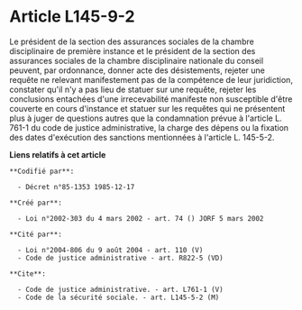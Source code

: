 # Article L145-9-2

Le président de la section des assurances sociales de la chambre disciplinaire de première instance et le président de la
section des assurances sociales de la chambre disciplinaire nationale du conseil peuvent, par ordonnance, donner acte des
désistements, rejeter une requête ne relevant manifestement pas de la compétence de leur juridiction, constater qu'il n'y a
pas lieu de statuer sur une requête, rejeter les conclusions entachées d'une irrecevabilité manifeste non susceptible d'être
couverte en cours d'instance et statuer sur les requêtes qui ne présentent plus à juger de questions autres que la
condamnation prévue à l'article L. 761-1 du code de justice administrative, la charge des dépens ou la fixation des dates
d'exécution des sanctions mentionnées à l'article L. 145-5-2.

**Liens relatifs à cet article**

	**Codifié par**:

	  - Décret n°85-1353 1985-12-17

	**Créé par**:

	  - Loi n°2002-303 du 4 mars 2002 - art. 74 () JORF 5 mars 2002

	**Cité par**:

	  - Loi n°2004-806 du 9 août 2004 - art. 110 (V)
	  - Code de justice administrative - art. R822-5 (VD)

	**Cite**:

	  - Code de justice administrative. - art. L761-1 (V)
	  - Code de la sécurité sociale. - art. L145-5-2 (M)
